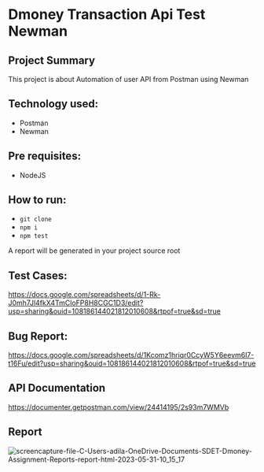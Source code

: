 # Dmoney Transaction Api Test Newman

## Project Summary
This project is about Automation of user API from Postman using Newman

## Technology used:
- Postman
- Newman

## Pre requisites:
- NodeJS
## How to run:
- ``` git clone ```
- ``` npm i ```
- ``` npm test ```

A report will be generated in your project source root

## Test Cases: 
https://docs.google.com/spreadsheets/d/1-Rk-J0mh7Jl4fkX4TmCloFP8H8CGC1D3/edit?usp=sharing&ouid=108186144021812010608&rtpof=true&sd=true

## Bug Report: 
https://docs.google.com/spreadsheets/d/1Kcomz1hriqr0CcyW5Y6eevm6l7-t16Fu/edit?usp=sharing&ouid=108186144021812010608&rtpof=true&sd=true

## API Documentation
https://documenter.getpostman.com/view/24414195/2s93m7WMVb
 
 ## Report
![screencapture-file-C-Users-adila-OneDrive-Documents-SDET-Dmoney-Assignment-Reports-report-html-2023-05-31-10_15_17](https://github.com/adilansary/Dmoney_Transaction_API_Test_Newman/assets/67376629/34c0b1c3-0100-446a-85c5-b1db6bdf16f4)
